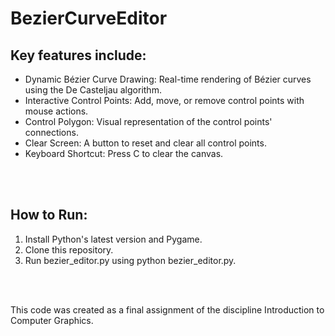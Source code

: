 # BezierCurveEditor
<h2>Key features include:</h2>
<ul>
  <li>Dynamic Bézier Curve Drawing: Real-time rendering of Bézier curves using the De Casteljau algorithm.</li>
  <li>Interactive Control Points: Add, move, or remove control points with mouse actions.</li>
  <li>Control Polygon: Visual representation of the control points' connections.</li>
  <li>Clear Screen: A button to reset and clear all control points.</li>
  <li>Keyboard Shortcut: Press C to clear the canvas.</li>
</ul>
<br></br>

<h2>How to Run:</h2>
<ol>
  <li>Install Python's latest version and Pygame.</li>
  <li>Clone this repository.</li>
  <li>Run bezier_editor.py using python bezier_editor.py.</li>
</ol>

<br></br>
<p>This code was created as a final assignment of the discipline Introduction to Computer Graphics.</p>
